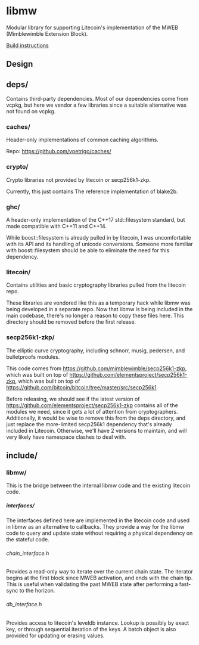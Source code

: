 # libmw

Modular library for supporting Litecoin's implementation of the MWEB (Mimblewimble Extension Block). 

[Build instructions](doc/build.md)


## Design

## deps/
Contains third-party dependencies. Most of our dependencies come from vcpkg,
but here we vendor a few libraries since a suitable alternative was not found on vcpkg.

### caches/
Header-only implementations of common caching algorithms.

Repo: https://github.com/vpetrigo/caches/

### crypto/
Crypto libraries not provided by litecoin or secp256k1-zkp.

Currently, this just contains The reference implementation of blake2b.

### ghc/
A header-only implementation of the C\+\+17 std::filesystem standard, but made compatible with C\+\+11 and C\+\+14.

While boost\:\:filesystem is already pulled in by litecoin, I was uncomfortable with its API and its handling of unicode conversions.
Someone more familiar with boost::filesystem should be able to eliminate the need for this dependency.

### litecoin/
Contains utilities and basic cryptography libraries pulled from the litecoin repo.

These libraries are vendored like this as a temporary hack while libmw was being developed in a separate repo.
Now that libmw is being included in the main codebase, there's no longer a reason to copy these files here.
This directory should be removed before the first release.

### secp256k1-zkp/
The elliptic curve cryptography, including schnorr, musig, pedersen, and bulletproofs modules.

This code comes from https://github.com/mimblewimble/secp256k1-zkp,
which was built on top of https://github.com/elementsproject/secp256k1-zkp,
which was built on top of https://github.com/bitcoin/bitcoin/tree/master/src/secp256k1

Before releasing, we should see if the latest version of https://github.com/elementsproject/secp256k1-zkp contains all of the modules we need,
since it gets a lot of attention from cryptographers. Additionally, it would be wise to remove this from the deps directory,
and just replace the more-limited secp256k1 dependency that's already included in Litecoin.
Otherwise, we'll have 2 versions to maintain, and will very likely have namespace clashes to deal with.

## include/

### libmw/
This is the bridge between the internal libmw code and the existing litecoin code.

##### interfaces/
The interfaces defined here are implemented in the litecoin code and used in libmw as an alternative to callbacks.
They provide a way for the libmw code to query and update state without requiring a physical dependency on the stateful code.

###### chain_interface.h
Provides a read-only way to iterate over the current chain state.
The iterator begins at the first block since MWEB activation, and ends with the chain tip.
This is useful when validating the past MWEB state after performing a fast-sync to the horizon.

###### db_interface.h
Provides access to litecoin's leveldb instance.
Lookup is possibly by exact key, or through sequential iteration of the keys.
A batch object is also provided for updating or erasing values.
